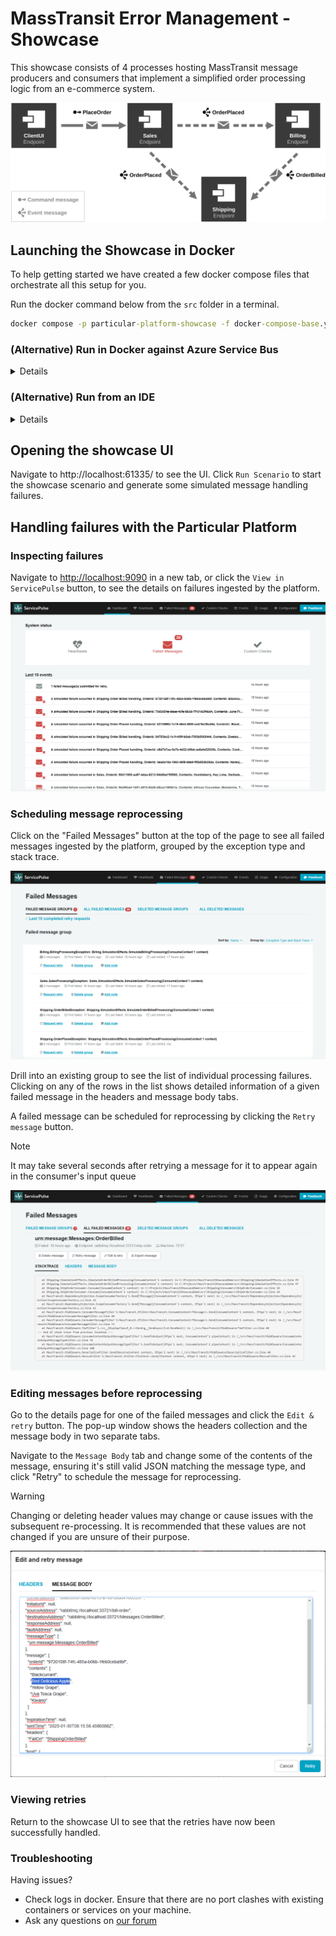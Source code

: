 # MassTransit Error Management - Showcase

This showcase consists of 4 processes hosting MassTransit message producers and consumers that implement a simplified order processing logic from an e-commerce system.

![System Overview](docs/diagram.svg "width=680")

## Launching the Showcase in Docker

To help getting started we have created a few docker compose files that orchestrate all this setup for you.

Run the docker command below from the `src` folder in a terminal.

```cmd
docker compose -p particular-platform-showcase -f docker-compose-base.yml -f compose-rabbitmq.yml --env-file rabbit.env up -d
```

### (Alternative) Run in Docker against **Azure Service Bus**

<details>
The showcase can also be run using Azure Service Bus rather than RabbitMQ.  
First configure the access to your Azure Service Bus namespace by editing the variables in `src/asb.env`.

```env
CONNECTIONSTRING="Endpoint=sb://[NAMESPACE].servicebus.windows.net/;SharedAccessKeyName=[KEYNAME];SharedAccessKey=[KEY]"
```

Run docker command below from the `src` folder in a terminal.

```cmd
docker compose -p particular-platform-showcase -f docker-compose-base.yml -f compose-azure.yml --env-file asb.env up -d
```

</details>

### (Alternative) Run from an IDE

<details>
> [!WARNING]
> When using Visual Studio, ensure you have the "Enable Multi-Project Launch profiles" setting on. Allow Visual Studio 2022 "multi-launch" so you can easily select the profile you want to run.
>
> It can be activated by accessing the Tools menu -> Manage preview features- Enable Multi-Project Launch profiles.

To start the required infrastructure for the showcase, run one of the docker command below from the `src` folder in a terminal.

RabbitMQ

```cmd
docker compose -p particular-platform-showcase -f docker-compose-base.yml -f compose-rabbitmq.yml --env-file rabbit.env --profile infrastructure --profile frontend up -d
```

Azure Service Bus

See [ASB setup](#alternative-run-from-azure-service-bus) above for setting the connection string to your Azure Service Bus namespace

```cmd
docker compose -p particular-platform-showcase -f docker-compose-base.yml -f compose-azure.yml --env-file asb.env --profile infrastructure --profile frontend up -d
```

After opening the solution (from Visual Studio or Rider), choose one of the run profiles that matches the transport configured previously:

- `RabbitMQ`
- `Azure Service Bus`

Run the solution to start the demo.

</details>

## Opening the showcase UI

Navigate to http://localhost:61335/ to see the UI. Click `Run Scenario` to start the showcase scenario and generate some simulated message handling failures.

## Handling failures with the Particular Platform

### Inspecting failures

Navigate to [http://localhost:9090](http://localhost:9090) in a new tab, or click the `View in ServicePulse` button, to see the details on failures ingested by the platform.

![Service Pulse Dashboard](docs/service-pulse-dashboard-failed-messages.png "Message processing errors summary view")

### Scheduling message reprocessing

Click on the "Failed Messages" button at the top of the page to see all failed messages ingested by the platform, grouped by the exception type and stack trace.

![Service Pulse Failed Messages](docs/service-pulse-dashboard-failed-messages-groups.png "Failed messages grouping")

Drill into an existing group to see the list of individual processing failures. Clicking on any of the rows in the list shows detailed information of a given failed message in the headers and message body tabs.

A failed message can be scheduled for reprocessing by clicking the `Retry message` button.

> [!NOTE]
> It may take several seconds after retrying a message for it to appear again in the consumer's input queue

![Service Pulse Failed Message View](docs/service-pulse-failed-message-view.png "Failed message details view")

### Editing messages before reprocessing

Go to the details page for one of the failed messages and click the `Edit & retry` button. The pop-up window shows the headers collection and the message body in two separate tabs.

Navigate to the `Message Body` tab and change some of the contents of the message, ensuring it's still valid JSON matching the message type, and click "Retry" to schedule the message for reprocessing.

> [!WARNING]
> Changing or deleting header values may change or cause issues with the subsequent re-processing. It is recommended that these values are not changed if you are unsure of their purpose.

![Edit Message View](docs/service-pulse-edit-before-retry.png "Edit & Retry view showing the message body")

### Viewing retries

Return to the showcase UI to see that the retries have now been successfully handled.

### Troubleshooting

Having issues?

- Check logs in docker. Ensure that there are no port clashes with existing containers or services on your machine.
- Ask any questions on [our forum](https://discuss.particular.net/tag/masstransit)
